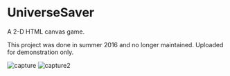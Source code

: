 # UniverseSaver
A 2-D HTML canvas game.

This project was done in summer 2016 and no longer maintained. Uploaded for demonstration only.

![capture](https://user-images.githubusercontent.com/41398645/42948568-c332e2c4-8b3d-11e8-8a2a-cca81866b5af.JPG)
![capture2](https://user-images.githubusercontent.com/41398645/42948621-e4ca32f2-8b3d-11e8-8824-48c88dc66278.JPG)
